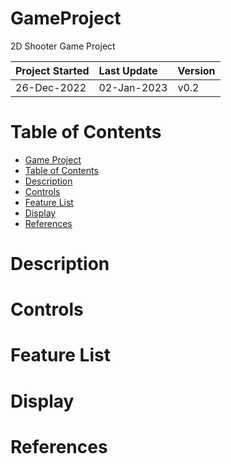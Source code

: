 # GameProject
2D Shooter Game Project

| Project Started | Last Update | Version |
| :-------------- | :---------- | :------ |
| 26-Dec-2022     | 02-Jan-2023 | v0.2    |

# Table of Contents
- [Game Project](#GameProject)
- [Table of Contents](#table-of-contents)
- [Description](#description)
- [Controls](#controls)
- [Feature List](#feature-list)
- [Display](#display)
- [References](#references)

# Description

# Controls

# Feature List

# Display

# References
